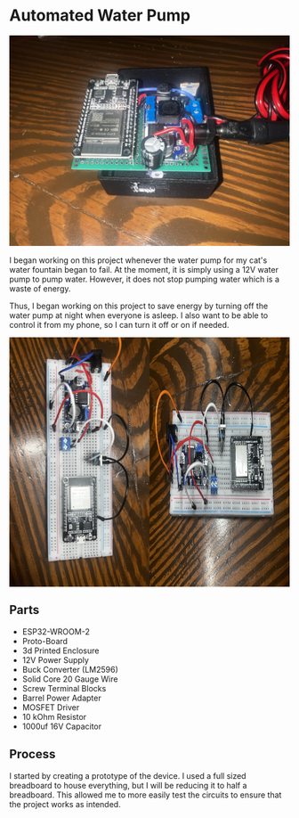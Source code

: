 # Automated Water Pump

![Main Image][7]


I began working on this project whenever the water pump for my cat's water fountain began to fail.
At the moment, it is simply using a 12V water pump to pump water. However, it does not stop pumping
water which is a waste of energy.

Thus, I began working on this project to save energy by turning off the water pump at night when everyone
is asleep. I also want to be able to control it from my phone, so I can turn it off or on if needed.

<div style="display: flex;">
    <img src="https://raw.githubusercontent.com/surgosan/ESP32_Projects/main/ESP32-WROOM-32/Projects/Automated_Water_Pump/IMG_3681.jpg" style="width: 50%;" alt="Image 1">
    <img src="https://raw.githubusercontent.com/surgosan/ESP32_Projects/main/ESP32-WROOM-32/Projects/Automated_Water_Pump/IMG_3682.jpg" style="width: 50%;" alt="Image 2">
</div>

## Parts

- ESP32-WROOM-2
- Proto-Board
- 3d Printed Enclosure
- 12V Power Supply
- Buck Converter (LM2596)
- Solid Core 20 Gauge Wire
- Screw Terminal Blocks
- Barrel Power Adapter
- MOSFET Driver
- 10 kOhm Resistor
- 1000uf 16V Capacitor

## Process

I started by creating a prototype of the device. I used a full sized breadboard to house everything,
but I will be reducing it to half a breadboard. This allowed me to more easily test the circuits to 
ensure that the project works as intended.



[//]: # (MEDIA)
[1]: IMG_3692.jpg
[2]: IMG_3681.jpg
[3]: IMG_3682.jpg
[4]: IMG_3683.jpg
[5]: IMG_3688.jpg
[6]: IMG_3690.jpg
[7]: IMG_3692.jpg